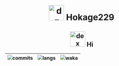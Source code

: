 <h1 align="center">
    <img alt="dg" src="https://raw.githubusercontent.com/hokage229/hokage229/master/ripqsuad-drain.gif" width="50px">
    Hokage229
</h1>

<h2 align="center">
    <img alt="dex" src="https://raw.githubusercontent.com/hokage229/hokage229/master/laptop.gif" width="50px">
    Hi
</h2>

| <img align="center" src="https://github-stats-seven-blond.vercel.app/api?username=hokage229&show_icons=true&include_all_commits=true&theme=tokyonight&hide_border=true" alt="commits" /> | <img align="center" src="https://github-stats-seven-blond.vercel.app/api/top-langs/?username=hokage229&layout=compact&hide=css,html&theme=tokyonight&hide_border=true" alt="langs"  /> | <img alt="waka" src="https://github-stats-seven-blond.vercel.app/api/wakatime?username=hokage229&theme=tokyonight&hide_border=true&layout=compact" /> |
| ------------- | ------------- | ------------- |
